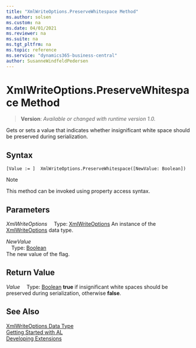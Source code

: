```yaml
---
title: "XmlWriteOptions.PreserveWhitespace Method"
ms.author: solsen
ms.custom: na
ms.date: 04/01/2021
ms.reviewer: na
ms.suite: na
ms.tgt_pltfrm: na
ms.topic: reference
ms.service: "dynamics365-business-central"
author: SusanneWindfeldPedersen
---
```

[//]: # (START>DO_NOT_EDIT)
[//]: # (IMPORTANT:Do not edit any of the content between here and the END>DO_NOT_EDIT.)
[//]: # (Any modifications should be made in the .xml files in the ModernDev repo.)
# XmlWriteOptions.PreserveWhitespace Method
> **Version**: _Available or changed with runtime version 1.0._

Gets or sets a value that indicates whether insignificant white space should be preserved during serialization.


## Syntax
```
[Value := ]  XmlWriteOptions.PreserveWhitespace([NewValue: Boolean])
```
> [!NOTE]
> This method can be invoked using property access syntax.
## Parameters
*XmlWriteOptions*
&emsp;Type: [XmlWriteOptions](xmlwriteoptions-data-type.md)
An instance of the [XmlWriteOptions](xmlwriteoptions-data-type.md) data type.

*NewValue*  
&emsp;Type: [Boolean](../boolean/boolean-data-type.md)  
The new value of the flag.  


## Return Value
*Value*
&emsp;Type: [Boolean](../boolean/boolean-data-type.md)
**true** if insignificant white spaces should be preserved during serialization, otherwise **false**.


[//]: # (IMPORTANT: END>DO_NOT_EDIT)
## See Also
[XmlWriteOptions Data Type](xmlwriteoptions-data-type.md)  
[Getting Started with AL](../../devenv-get-started.md)  
[Developing Extensions](../../devenv-dev-overview.md)